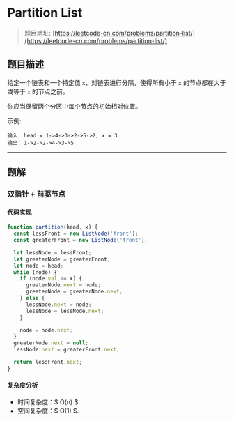 # Partition List

> 题目地址: [https://leetcode-cn.com/problems/partition-list/](https://leetcode-cn.com/problems/partition-list/)

## 题目描述

给定一个链表和一个特定值 `x`，对链表进行分隔，使得所有小于 `x` 的节点都在大于或等于 `x` 的节点之前。

你应当保留两个分区中每个节点的初始相对位置。

示例:

```
输入: head = 1->4->3->2->5->2, x = 3
输出: 1->2->2->4->3->5
```

------

## 题解

### 双指针 + 前驱节点

#### 代码实现

```js
function partition(head, x) {
  const lessFront = new ListNode('front');
  const greaterFront = new ListNode('front');

  let lessNode = lessFront;
  let greaterNode = greaterFront;
  let node = head;
  while (node) {
    if (node.val >= x) {
      greaterNode.next = node;
      greaterNode = greaterNode.next;
    } else {
      lessNode.next = node;
      lessNode = lessNode.next;
    }

    node = node.next;
  }
  greaterNode.next = null;
  lessNode.next = greaterFront.next;

  return lessFront.next;
}
```

#### 复杂度分析

* 时间复杂度：$ O(n) $.
* 空间复杂度：$ O(1) $.
